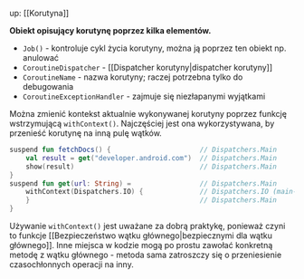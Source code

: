 up: [[Korutyna]]

**Obiekt opisujący korutynę poprzez kilka elementów.**
- `Job()` - kontroluje cykl życia korutyny, można ją poprzez ten obiekt np. anulować
- `CoroutineDispatcher` - [[Dispatcher korutyny|dispatcher korutyny]]
- `CoroutineName` - nazwa korutyny; raczej potrzebna tylko do debugowania
- `CoroutineExceptionHandler` - zajmuje się niezłapanymi wyjątkami

Można zmienić kontekst aktualnie wykonywanej korutyny poprzez funkcję wstrzymującą `withContext()`. Najczęściej jest ona wykorzystywana, by przenieść korutynę na inną pulę wątków.

```kotlin
suspend fun fetchDocs() {                      // Dispatchers.Main    
	val result = get("developer.android.com")  // Dispatchers.Main    
	show(result)                               // Dispatchers.Main
}
suspend fun get(url: String) =                 // Dispatchers.Main
	withContext(Dispatchers.IO) {              // Dispatchers.IO (main-safety block)        /* Some work here */                       // Dispatchers.IO (main-safety block)   
	}                                          // Dispatchers.Main
}
```

Używanie `withContext()` jest uważane za dobrą praktykę, ponieważ czyni to funkcje [[Bezpieczeństwo wątku głównego|bezpiecznymi dla wątku głównego]]. Inne miejsca w kodzie mogą po prostu zawołać konkretną metodę z wątku głównego - metoda sama zatroszczy się o przeniesienie czasochłonnych operacji na inny.